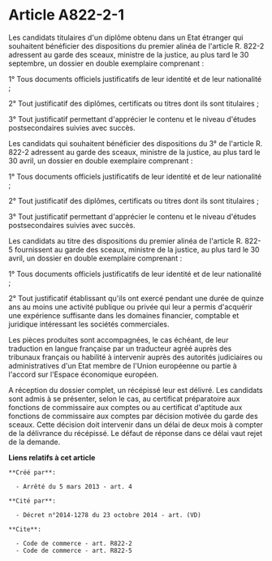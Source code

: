 # Article A822-2-1

Les candidats titulaires d'un diplôme obtenu dans un Etat étranger qui souhaitent bénéficier des dispositions du premier
alinéa de l'article R. 822-2 adressent au garde des sceaux, ministre de la justice, au plus tard le 30 septembre, un dossier
en double exemplaire comprenant : 

1° Tous documents officiels justificatifs de leur identité et de leur nationalité ; 

2° Tout justificatif des diplômes, certificats ou titres dont ils sont titulaires ; 

3° Tout justificatif permettant d'apprécier le contenu et le niveau d'études postsecondaires suivies avec succès. 

Les candidats qui souhaitent bénéficier des dispositions du 3° de l'article R. 822-2 adressent au garde des sceaux, ministre
de la justice, au plus tard le 30 avril, un dossier en double exemplaire comprenant : 

1° Tous documents officiels justificatifs de leur identité et de leur nationalité ; 

2° Tout justificatif des diplômes, certificats ou titres dont ils sont titulaires ; 

3° Tout justificatif permettant d'apprécier le contenu et le niveau d'études postsecondaires suivies avec succès. 

Les candidats au titre des dispositions du premier alinéa de l'article R. 822-5 fournissent au garde des sceaux, ministre de
la justice, au plus tard le 30 avril, un dossier en double exemplaire comprenant : 

1° Tous documents officiels justificatifs de leur identité et de leur nationalité ; 

2° Tout justificatif établissant qu'ils ont exercé pendant une durée de quinze ans au moins une activité publique ou privée
qui leur a permis d'acquérir une expérience suffisante dans les domaines financier, comptable et juridique intéressant les
sociétés commerciales. 

Les pièces produites sont accompagnées, le cas échéant, de leur traduction en langue française par un traducteur agréé auprès
des tribunaux français ou habilité à intervenir auprès des autorités judiciaires ou administratives d'un Etat membre de
l'Union européenne ou partie à l'accord sur l'Espace économique européen. 

A réception du dossier complet, un récépissé leur est délivré. Les candidats sont admis à se présenter, selon le cas, au
certificat préparatoire aux fonctions de commissaire aux comptes ou au certificat d'aptitude aux fonctions de commissaire aux
comptes par décision motivée du garde des sceaux. Cette décision doit intervenir dans un délai de deux mois à compter de la
délivrance du récépissé. Le défaut de réponse dans ce délai vaut rejet de la demande.

**Liens relatifs à cet article**

	**Créé par**:

	  - Arrêté du 5 mars 2013 - art. 4

	**Cité par**:

	  - Décret n°2014-1278 du 23 octobre 2014 - art. (VD)

	**Cite**:

	  - Code de commerce - art. R822-2
	  - Code de commerce - art. R822-5
